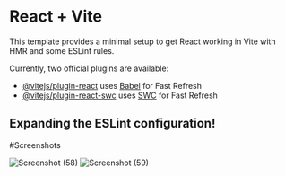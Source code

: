 
# React + Vite

This template provides a minimal setup to get React working in Vite with HMR and some ESLint rules.

Currently, two official plugins are available:

- [@vitejs/plugin-react](https://github.com/vitejs/vite-plugin-react/blob/main/packages/plugin-react) uses [Babel](https://babeljs.io/) for Fast Refresh
- [@vitejs/plugin-react-swc](https://github.com/vitejs/vite-plugin-react/blob/main/packages/plugin-react-swc) uses [SWC](https://swc.rs/) for Fast Refresh

## Expanding the ESLint configuration!

#Screenshots

![Screenshot (58)](https://github.com/user-attachments/assets/ab3bd7b9-9618-4fb5-a6f3-a55d8fcab884)
![Screenshot (59)](https://github.com/user-attachments/assets/ca47dca7-d774-4c53-bf76-4188a07bf81b)
